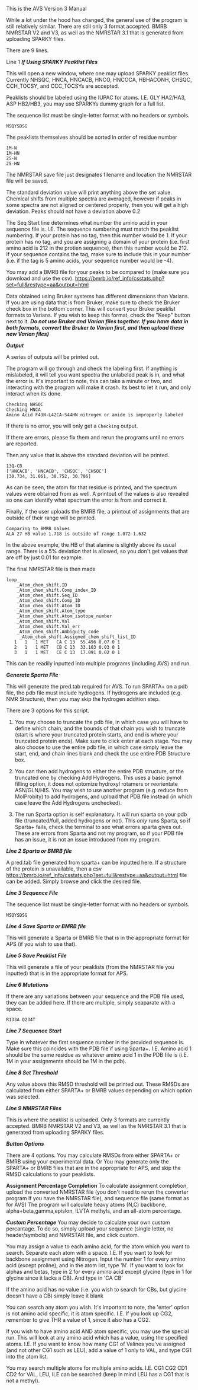 This is the AVS Version 3 Manual

While a lot under the hood has changed, the general use of the program is still relatively similar. There are still only 3 format accepted. BMRB NMRSTAR V2 and V3, as well as the NMRSTAR 3.1 that is generated from uploading SPARKY files. 

There are 9 lines. 

Line 1 ***If Using SPARKY Peaklist Files***

This will open a new window, where one may upload SPARKY peaklist files. Currently NHSQC, HNCA, HNCACB, HNCO, HNCOCA, HBHACONH, CHSQC, CCH_TOCSY, and CCC_TOCSYs are accepted.

Peaklists should be labeled using the IUPAC for atoms. I.E. GLY HA2/HA3, ASP HB2/HB3, you may use SPARKYs dummy graph for a full list. 

The sequence list must be single-letter format with no headers or symbols. 
```
MSQYSDSG
```
The peaklists themselves should be sorted in order of residue number
```
1M-N
1M-HN
2S-N
2S-HN
```
The NMRSTAR save file just designates filename and location the NMRSTAR file will be saved. 

The standard deviation value will print anything above the set value. Chemical shifts from multiple spectra are averaged, however if peaks in some spectra are not aligned or centered properly, then you will get a high deviation. Peaks should not have a deviation above 0.2

The Seq Start line determines what number the amino acid in your sequence file is. I.E. The sequence numbering must match the peaklist numbering. If your protein has no tag, then this number would be 1. If your protein has no tag, and you are assigning a domain of your protein (i.e. first amino acid is 212 in the protien sequence), then this number would be 212. If your sequence contains the tag, make sure to include this in your number (i.e. if the tag is 5 amino acids, your sequence number would be -4). 

You may add a BMRB file for your peaks to be compared to (make sure you download and use the csv). https://bmrb.io/ref_info/csstats.php?set=full&restype=aa&output=html

Data obtained using Bruker systems has different dimensions than Varians. If you are using data that is from Bruker, make sure to check the Bruker check box in the bottom corner. This will convert your Bruker peaklist formats to Varians. If you wish to keep this format, check the "Keep" button next to it. ***Do not use Bruker and Varian files together. If you have data in both formats, convert the Bruker to Varian first, and then upload these new Varian files)***

***Output***

A series of outputs will be printed out. 

The program will go through and check the labeling first. If anything is mislabeled, it will tell you want spectra the unlabeled peak is in, and what the error is. 
It's important to note, this can take a minute or two, and interacting with the program will make it crash. Its best to let it run, and only interact when its done. 
```
Checking NHSQC
Checking HNCA
Amino Acid F43N-L42CA-S44HN nitrogen or amide is improperly labeled
```
If there is no error, you will only get a ```Checking``` output. 

If there are errors, please fix them and rerun the programs until no errors are reported. 

Then any value that is above the standard deviation will be printed. 
```
13Q-CB
['HNCACB', 'HNCACB', 'CHSQC', 'CHSQC']
[30.734, 31.061, 30.752, 30.706]
```
As can be seen, the atom for that residue is printed, and the spectrum values were obtained from as well. A printout of the values is also revealed so one can identify what spectrum the error is from and correct it. 

Finally, if the user uploads the BMRB file, a printout of assignments that are outside of their range will be printed. 
```
Comparing to BMRB Values
ALA 27 HB value 1.718 is outside of range 1.072-1.632
```
In the above example, the HB of that alanine is slightly above its usual range. There is a 5% deviation that is allowed, so you don't get values that are off by just 0.01 for example. 

The final NMRSTAR file is then made
```
loop_
    _Atom_chem_shift.ID
    _Atom_chem_shift.Comp_index_ID
    _Atom_chem_shift.Seq_ID
    _Atom_chem_shift.Comp_ID
    _Atom_chem_shift.Atom_ID
    _Atom_chem_shift.Atom_type
    _Atom_chem_shift.Atom_isotope_number
    _Atom_chem_shift.Val
    _Atom_chem_shift.Val_err
    _Atom_chem_shift.Ambiguity_code
     _Atom_chem_shift.Assigned_chem_shift_list_ID
   1   1   1 MET   CA C 13  55.496 0.07 0 1 
   2   1   1 MET   CB C 13  33.103 0.03 0 1 
   3   1   1 MET   CE C 13  17.091 0.02 0 1 
```
This can be readily inputted into multiple programs (including AVS) and run. 

***Generate Sparta File***

This will generate the pred.tab required for AVS. To run SPARTA+ on a pdb file, the pdb file must include hydrogens. If hydrogens are included (e.g. NMR Structure), then you may skip the hydrogen addition step. 

There are 3 options for this script. 

1. You may choose to truncate the pdb file, in which case you will have to define which chain, and the bounds of that chain you wish to truncate (start is where your truncated protein starts, and end is where your truncated protein ends). Make sure to click enter at each stage. You may also choose to use the entire pdb file, in which case simply leave the start, end, and chain lines blank and check the use entire PDB Structure box. 

2. You can then add hydrogens to either the entire PDB structure, or the truncated one by checking Add Hydrogens. This uses a basic pymol filling option, it does not optomize hydroxyl rotamers or reorientate ASN/GLN/HIS. You may wish to use another program (e.g. reduce from MolProbity) to add hydrogens, and upload that PDB file instead (in which case leave the Add Hydrogens unchecked). 

3. The run Sparta option is self explanatory. It will run sparta on your pdb file (truncated/full, added hydrogens or not). This *only* runs Sparta, so if Sparta+ fails, check the terminal to see what errors sparta gives out. These are errors from Sparta and not my program, so if your PDB file has an issue, it is not an issue introduced from my program. 


***Line 2 Sparta or BMRB file***

A pred.tab file generated from sparta+ can be inputted here. If a structure of the protein is unavailable, then a csv https://bmrb.io/ref_info/csstats.php?set=full&restype=aa&output=html file can be added. Simply browse and click the desired file. 

***Line 3 Sequence File***

The sequence list must be single-letter format with no headers or symbols. 
```
MSQYSDSG
```

***Line 4 Save Sparta or BMRB file***

This will generate a Sparta or BMRB file that is in the appropriate format for APS (if you wish to use that). 

***Line 5 Save Peaklist File***

This will generate a file of your peaklists (from the NMRSTAR file you inputted) that is in the appropriate format for APS. 

***Line 6 Mutations***

If there are any variations between your sequence and the PDB file used, they can be added here. If there are multiple, simply seaparate with a space. 
```
R133A Q234T
```
***Line 7 Sequence Start***

Type in whatever the first sequence number in the provided sequence is. Make sure this coincides with the PDB file if using Sparta+. I.E. Amino acid 1 should be the same residue as whatever amino acid 1 in the PDB file is (i.E. 1M in your assignments should be 1M in the pdb). 

***Line 8 Set Threshold***

Any value above this RMSD threshold will be printed out. These RMSDs are calculated from either SPARTA+ or BMRB values depending on which option was selected. 

***Line 9 NMRSTAR Files***

This is where the peaklist is uploaded. Only 3 formats are currently accepted. BMRB NMRSTAR V2 and V3, as well as the NMRSTAR 3.1 that is generated from uploading SPARKY files.

***Button Options***

There are 4 options. 
You may calculate RMSDs from either SPARTA+ or BMRB using your experimental data. 
Or 
You may generate only the SPARTA+ or BMRB files that are in the appropriate for APS, and skip the RMSD calculations to your peaklists. 

****Assignment Percentage Completion****
To calculate assignment completion, upload the converted NMRSTAR file (you don't need to rerun the converter program if you have the NMRSTAR file), and sequence file (same format as for AVS)
The program will calculate heavy atoms (N,C) backbone, alpha+beta,gamma,epislon, ILVTA methyls, and an all-atom percentage. 

***Custom Percentage***
You may decide to calculate your own custom percantage. To do so, simply upload your sequence (single letter, no header/symbols) and NMRSTAR file, and click custom. 

You may assign a value to each amino acid, for the atom which you want to search. Separate each atom with a space. 
I.E.
If you want to look for backbone assignment using Nitrogen. Input the number 1 for every amino acid (except proline), and in the atom list, type 'N'. 
If you want to look for alphas and betas, type in 2 for every amino acid except glycine (type in 1 for glycine since it lacks a CB). And type in 'CA CB'

If the amino acid has no value (i.e. you wish to search for CBs, but glycine doesn't have a CB) simply leave it blank

You can search any atom you wish. It's important to note, the 'enter' option is not amino acid specific, it is atom specific. 
I.E. If you look up CG2, remember to give THR a value of 1, since it also has a CG2.

If you wish to have amino acid AND atom specific, you may use the special run. This will look at any amino acid which has a value, using the specified atoms. 
I.E. If you want to know how many CG1 of Valines you've assigned (and not other CG1 such as LEU), add a value of 1 only to VAL, and type CG1 into the atom list. 

You may search multiple atoms for multiple amino acids. 
I.E. CG1 CG2 CD1 CD2 for VAL, LEU, ILE can be searched (keep in mind LEU has a CG1 that is not a methyl).
